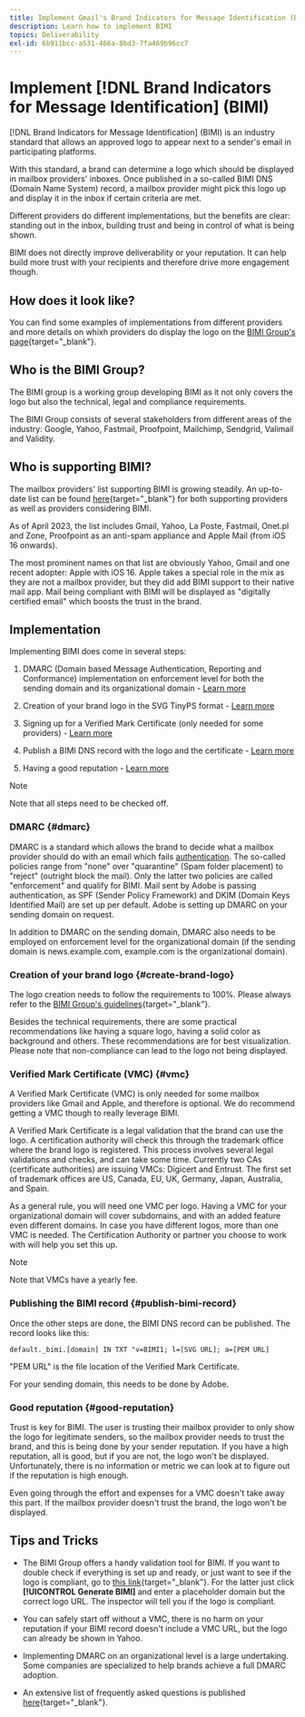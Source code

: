 ```yaml
---
title: Implement Gmail's Brand Indicators for Message Identification (BIMI)
description: Learn how to implement BIMI
topics: Deliverability
exl-id: 6b911bcc-a531-466a-8bd3-7fa469b96cc7
---
```

# Implement [!DNL Brand Indicators for Message Identification] (BIMI)

[!DNL Brand Indicators for Message Identification] (BIMI) is an industry standard that allows an approved logo to appear next to a sender's email in participating platforms.

With this standard, a brand can determine a logo which should be displayed in mailbox providers' inboxes. Once published in a so-called BIMI DNS (Domain Name System) record, a mailbox provider might pick this logo up and display it in the inbox if certain criteria are met.

Different providers do different implementations, but the benefits are clear: standing out in the inbox, building trust and being in control of what is being shown.

BIMI does not directly improve deliverability or your reputation. It can help build more trust with your recipients and therefore drive more engagement though.

## How does it look like?

You can find some examples of implementations from different providers and more details on whixh providers do display the logo on the [BIMI Group's page](https://bimigroup.org/where-is-my-bimi-logo-displayed/){target="_blank"}.

## Who is the BIMI Group?

The BIMI group is a working group developing BIMI as it not only covers the logo but also the technical, legal and compliance requirements.

The BIMI Group consists of several stakeholders from different areas of the industry: Google, Yahoo, Fastmail, Proofpoint, Mailchimp, Sendgrid, Valimail and Validity.

## Who is supporting BIMI?

The mailbox providers' list supporting BIMI is growing steadily. An up-to-date list can be found [here](https://bimigroup.org/bimi-infographic/){target="_blank"} for both supporting providers as well as providers considering BIMI.

As of April 2023, the list includes Gmail, Yahoo, La Poste, Fastmail, Onet.pl and Zone, Proofpoint as an anti-spam appliance and Apple Mail (from iOS 16 onwards).

The most prominent names on that list are obviously Yahoo, Gmail and one recent adopter: Apple with iOS 16. Apple takes a special role in the mix as they are not a mailbox provider, but they did add BIMI support to their native mail app. Mail being compliant with BIMI will be displayed as "digitally certified email" which boosts the trust in the brand.

## Implementation

Implementing BIMI does come in several steps:

1. DMARC (Domain based Message Authentication, Reporting and Conformance) implementation on enforcement level for both the sending domain and its organizational domain - [Learn more](#dmarc)

1. Creation of your brand logo in the SVG TinyPS format - [Learn more](#create-brand-logo)

1. Signing up for a Verified Mark Certificate (only needed for some providers) - [Learn more](#vmc)

1. Publish a BIMI DNS record with the logo and the certificate - [Learn more](#publish-bimi-record)

1. Having a good reputation - [Learn more](#good-reputation)

>[!NOTE]
>
>Note that all steps need to be checked off.


### DMARC {#dmarc}

DMARC is a standard which allows the brand to decide what a mailbox provider should do with an email which fails [authentication](../additional-resources/authentication.md). The so-called policies range from "none" over "quarantine" (Spam folder placement) to "reject" (outright block the mail). Only the latter two policies are called "enforcement" and qualify for BIMI. Mail sent by Adobe is passing authentication, as SPF (Sender Policy Framework) and DKIM (Domain Keys Identified Mail) are set up per default. Adobe is setting up DMARC on your sending domain on request.

In addition to DMARC on the sending domain, DMARC also needs to be employed on enforcement level for the organizational domain (if the sending domain is news.example.com, example.com is the organizational domain).

### Creation of your brand logo {#create-brand-logo}

The logo creation needs to follow the requirements to 100%. Please always refer to the [BIMI Group's guidelines](https://bimigroup.org/creating-bimi-svg-logo-files/){target="_blank"}.

Besides the technical requirements, there are some practical recommendations like having a square logo, having a solid color as background and others. These recommendations are for best visualization.
Please note that non-compliance can lead to the logo not being displayed. 

### Verified Mark Certificate (VMC) {#vmc}

A Verified Mark Certificate (VMC) is only needed for some mailbox providers like Gmail and Apple, and therefore is optional. We do recommend getting a VMC though to really leverage BIMI.

A Verified Mark Certificate is a legal validation that the brand can use the logo. A certification authority will check this through the trademark office where the brand logo is registered. This process involves several legal validations and checks, and can take some time. Currently two CAs (certificate authorities) are issuing VMCs: Digicert and Entrust. The first set of trademark offices are US, Canada, EU, UK, Germany, Japan, Australia, and Spain.

As a general rule, you will need one VMC per logo. Having a VMC for your organizational domain will cover subdomains, and with an added feature even different domains. In case you have different logos, more than one VMC is needed. The Certification Authority or partner you choose to work with will help you set this up.

>[!NOTE]
>
>Note that VMCs have a yearly fee.

### Publishing the BIMI record {#publish-bimi-record}

Once the other steps are done, the BIMI DNS record can be published. The record looks like this:

```
default._bimi.[domain] IN TXT "v=BIMI1; l=[SVG URL]; a=[PEM URL]
```

"PEM URL" is the file location of the Verified Mark Certificate.

For your sending domain, this needs to be done by Adobe.

### Good reputation {#good-reputation}

Trust is key for BIMI. The user is trusting their mailbox provider to only show the logo for legitimate senders, so the mailbox provider needs to trust the brand, and this is being done by your sender reputation. If you have a high reputation, all is good, but if you are not, the logo won't be displayed. Unfortunately, there is no information or metric we can look at to figure out if the reputation is high enough.

Even going through the effort and expenses for a VMC doesn't take away this part. If the mailbox provider doesn't trust the brand, the logo won't be displayed.

## Tips and Tricks

* The BIMI Group offers a handy validation tool for BIMI. If you want to double check if everything is set up and ready, or just want to see if the logo is compliant, go to [this link](https://bimigroup.org/bimi-generator/){target="_blank"}. For the latter just click **[!UICONTROL Generate BIMI]** and enter a placeholder domain but the correct logo URL. The inspector will tell you if the logo is compliant.

* You can safely start off without a VMC, there is no harm on your reputation if your BIMI record doesn't include a VMC URL, but the logo can already be shown in Yahoo.

* Implementing DMARC on an organizational level is a large undertaking. Some companies are specialized to help brands achieve a full DMARC adoption.

* An extensive list of frequently asked questions is published [here](https://bimigroup.org/faqs-for-senders-esps/){target="_blank"}.
